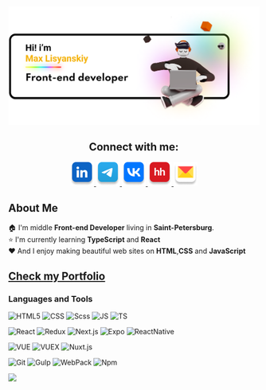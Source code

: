![Head](./assets/github_readme_banner.png)

<div align="center">
    <h2>Connect with me:</h2>
    <a href="https://www.linkedin.com/in/maksim-lisianskii/" target="_blank">
        <img src="./assets/icon-connect/in.png" alt="in-icon">
    </a>
    <a href="https://t.me/MaxLisyanskiy" target="_blank">
        <img src="./assets/icon-connect/tg.png" alt="tg-icon">
    </a> 
    <a href="https://vk.com/maxlisyanskiy" target="_blank">
        <img src="./assets/icon-connect/vk.png" alt="vk-icon">
    </a> 
    <a href="https://spb.hh.ru/resume/61a2d302ff07fe62460039ed1f554542734272" target="_blank">
        <img src="./assets/icon-connect/hh.png" alt="hh-icon">
    </a> 
    <a href="mailto:max_lisyanskiy@mail.ru" target="_blank">
        <img src="./assets/icon-connect/mail.png" alt="mail-icon">
    </a> 
</div>

## About Me

🏠 I'm middle **Front-end Developer** living in **Saint-Petersburg**.  
⭐ I'm currently learning **TypeScript** and **React**  
❤️ And I enjoy making beautiful web sites on **HTML**,**CSS** and **JavaScript**

## [Check my Portfolio](https://maxlisyanskiy.github.io/portfolio/)

### Languages and Tools

![HTML5](https://img.shields.io/badge/-HTML5-090909?style=plastic&logo=html5)
![CSS](https://img.shields.io/badge/-CSS-090909?style=plastic&logo=css3)
![Scss](https://img.shields.io/badge/-Scss-090909?style=plastic&logo=Sass)
![JS](https://img.shields.io/badge/-JS-090909?style=plastic&logo=javascript)
![TS](https://img.shields.io/badge/-TS-090909?style=plastic&logo=TypeScript)

![React](https://img.shields.io/badge/-React-090909?style=plastic&logo=react)
![Redux](https://img.shields.io/badge/-Redux-090909?style=plastic&logo=Redux)
![Next.js](https://img.shields.io/badge/-Next.js-090909?style=plastic&logo=Next.js)
![Expo](https://img.shields.io/badge/-Expo-090909?style=plastic&logo=Expo)
![ReactNative](https://img.shields.io/badge/-ReactNative-090909?style=plastic&logo=React)

![VUE](https://img.shields.io/badge/-Vue-090909?style=plastic&logo=vue.js)
![VUEX](https://img.shields.io/badge/-Vuex-090909?style=plastic&logo=vue.js)
![Nuxt.js](https://img.shields.io/badge/-Nuxt.js-090909?style=plastic&logo=Nuxt.js)

![Git](https://img.shields.io/badge/-Git-090909?style=plastic&logo=git)
![Gulp](https://img.shields.io/badge/-Gulp-090909?style=plastic&logo=gulp)
![WebPack](https://img.shields.io/badge/-WebPack-090909?style=plastic&logo=webpack)
![Npm](https://img.shields.io/badge/-NPM-090909?style=plastic&logo=npm)

<!-- ## Stats
![Max's GitHub stats](https://github-readme-stats.vercel.app/api?username=MaxLisyanskiy&show_icons=true&theme=radical)
![Top Langs](https://github-readme-stats.vercel.app/api/top-langs/?username=MaxLisyanskiy&layout=compact&theme=radical) -->

![](https://komarev.com/ghpvc/?username=MaxLisyanskiy)
